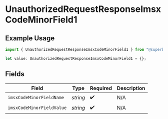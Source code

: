 # UnauthorizedRequestResponseImsxCodeMinorField1

## Example Usage

```typescript
import { UnauthorizedRequestResponseImsxCodeMinorField1 } from "@superbuilders/powerpath/models/errors";

let value: UnauthorizedRequestResponseImsxCodeMinorField1 = {};
```

## Fields

| Field                     | Type                      | Required                  | Description               |
| ------------------------- | ------------------------- | ------------------------- | ------------------------- |
| `imsxCodeMinorFieldName`  | *string*                  | :heavy_check_mark:        | N/A                       |
| `imsxCodeMinorFieldValue` | *string*                  | :heavy_check_mark:        | N/A                       |